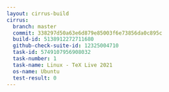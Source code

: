 ```yaml
---
layout: cirrus-build
cirrus:
  branch: master
  commit: 338297d50a63e6d879e85003f6e73856da0c895c
  build-id: 5138912272711680
  github-check-suite-id: 12325004710
  task-id: 5749107956908032
  task-number: 1
  task-name: Linux - TeX Live 2021
  os-name: Ubuntu
  test-result: 0
---
```

